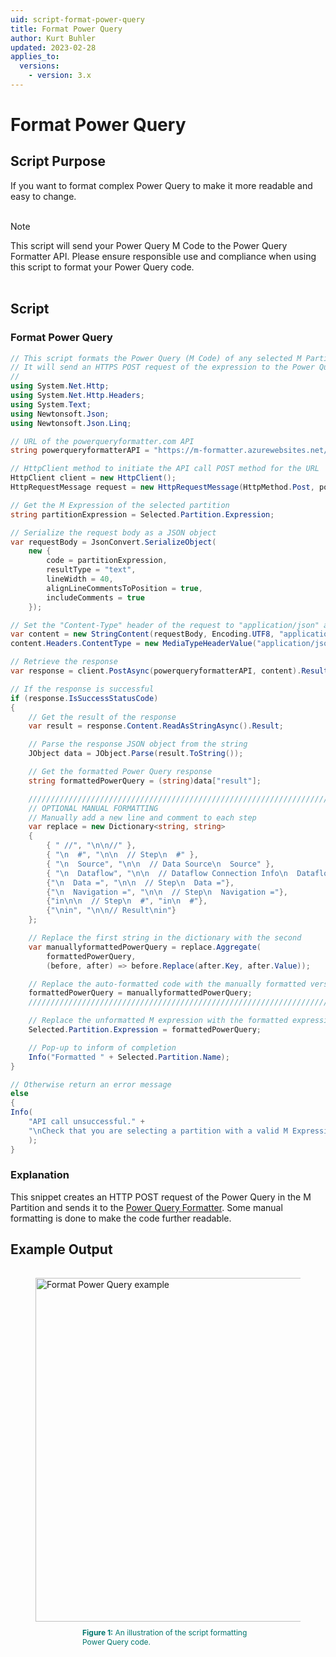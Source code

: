 ```yaml
---
uid: script-format-power-query
title: Format Power Query
author: Kurt Buhler
updated: 2023-02-28
applies_to:
  versions:
    - version: 3.x
---
```


# Format Power Query

## Script Purpose

If you want to format complex Power Query to make it more readable and easy to change. <br></br>

> [!NOTE]
> This script will send your Power Query M Code to the Power Query Formatter API.
> Please ensure responsible use and compliance when using this script to format your Power Query code. <br></br>

## Script

### Format Power Query

```csharp
// This script formats the Power Query (M Code) of any selected M Partition (not Shared Expression or Source Expression).
// It will send an HTTPS POST request of the expression to the Power Query Formatter API and replace the code with the result.
//
using System.Net.Http;
using System.Net.Http.Headers;
using System.Text;
using Newtonsoft.Json;
using Newtonsoft.Json.Linq;

// URL of the powerqueryformatter.com API
string powerqueryformatterAPI = "https://m-formatter.azurewebsites.net/api/v2";

// HttpClient method to initiate the API call POST method for the URL
HttpClient client = new HttpClient();
HttpRequestMessage request = new HttpRequestMessage(HttpMethod.Post, powerqueryformatterAPI);

// Get the M Expression of the selected partition
string partitionExpression = Selected.Partition.Expression;

// Serialize the request body as a JSON object
var requestBody = JsonConvert.SerializeObject(
    new { 
        code = partitionExpression, 
        resultType = "text", 
        lineWidth = 40, 
        alignLineCommentsToPosition = true, 
        includeComments = true
    });

// Set the "Content-Type" header of the request to "application/json" and the encoding to UTF-8
var content = new StringContent(requestBody, Encoding.UTF8, "application/json");
content.Headers.ContentType = new MediaTypeHeaderValue("application/json");

// Retrieve the response
var response = client.PostAsync(powerqueryformatterAPI, content).Result;

// If the response is successful
if (response.IsSuccessStatusCode)
{
    // Get the result of the response
    var result = response.Content.ReadAsStringAsync().Result;

    // Parse the response JSON object from the string
    JObject data = JObject.Parse(result.ToString());

    // Get the formatted Power Query response
    string formattedPowerQuery = (string)data["result"];

    ///////////////////////////////////////////////////////////////////////
    // OPTIONAL MANUAL FORMATTING
    // Manually add a new line and comment to each step
    var replace = new Dictionary<string, string> 
    { 
        { " //", "\n\n//" }, 
        { "\n  #", "\n\n  // Step\n  #" }, 
        { "\n  Source", "\n\n  // Data Source\n  Source" }, 
        { "\n  Dataflow", "\n\n  // Dataflow Connection Info\n  Dataflow" }, 
        {"\n  Data =", "\n\n  // Step\n  Data ="}, 
        {"\n  Navigation =", "\n\n  // Step\n  Navigation ="}, 
        {"in\n\n  // Step\n  #", "in\n  #"}, 
        {"\nin", "\n\n// Result\nin"} 
    };

    // Replace the first string in the dictionary with the second
    var manuallyformattedPowerQuery = replace.Aggregate(
        formattedPowerQuery, 
        (before, after) => before.Replace(after.Key, after.Value));

    // Replace the auto-formatted code with the manually formatted version
    formattedPowerQuery = manuallyformattedPowerQuery;
    ////////////////////////////////////////////////////////////////////////

    // Replace the unformatted M expression with the formatted expression
    Selected.Partition.Expression = formattedPowerQuery;

    // Pop-up to inform of completion
    Info("Formatted " + Selected.Partition.Name);
}

// Otherwise return an error message
else
{
Info(
    "API call unsuccessful." +
    "\nCheck that you are selecting a partition with a valid M Expression."
    );
}
```

### Explanation

This snippet creates an HTTP POST request of the Power Query in the M Partition and sends it to the [Power Query Formatter](https://www.powerqueryformatter.com/).
Some manual formatting is done to make the code further readable.

## Example Output

<figure style="padding-top: 15px;">
  <img class="noscale" src="~/content/assets/images/Cscripts/script-format-power-query.png" alt="Format Power Query example" style="width: 550px;"/><figcaption style="font-size: 12px; padding-top: 10px; padding-bottom: 15px; padding-left: 75px; padding-right: 75px; color:#00766e"><strong>Figure 1:</strong> An illustration of the script formatting Power Query code.</figcaption>
</figure>